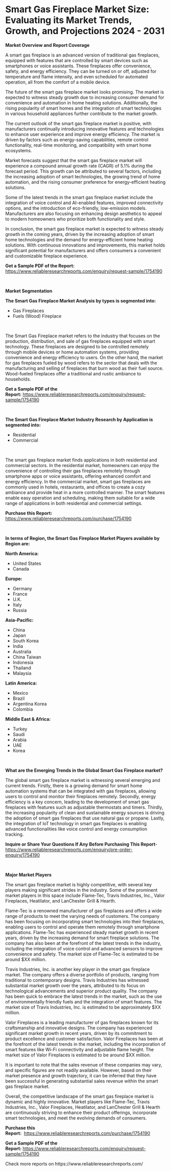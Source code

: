 <p><h1>Smart Gas Fireplace Market Size: Evaluating its Market Trends, Growth, and Projections 2024 - 2031</h1></p><p><strong>Market Overview and Report Coverage</strong></p>
<p><p>A smart gas fireplace is an advanced version of traditional gas fireplaces, equipped with features that are controlled by smart devices such as smartphones or voice assistants. These fireplaces offer convenience, safety, and energy efficiency. They can be turned on or off, adjusted for temperature and flame intensity, and even scheduled for automated operation, all from the comfort of a mobile device.</p><p>The future of the smart gas fireplace market looks promising. The market is expected to witness steady growth due to increasing consumer demand for convenience and automation in home heating solutions. Additionally, the rising popularity of smart homes and the integration of smart technologies in various household appliances further contribute to the market growth.</p><p>The current outlook of the smart gas fireplace market is positive, with manufacturers continually introducing innovative features and technologies to enhance user experience and improve energy efficiency. The market is driven by factors such as energy-saving capabilities, remote control functionality, real-time monitoring, and compatibility with smart home ecosystems.</p><p>Market forecasts suggest that the smart gas fireplace market will experience a compound annual growth rate (CAGR) of 5.1% during the forecast period. This growth can be attributed to several factors, including the increasing adoption of smart technologies, the growing trend of home automation, and the rising consumer preference for energy-efficient heating solutions.</p><p>Some of the latest trends in the smart gas fireplace market include the integration of voice control and AI-enabled features, improved connectivity options, and the introduction of eco-friendly, low-emission models. Manufacturers are also focusing on enhancing design aesthetics to appeal to modern homeowners who prioritize both functionality and style.</p><p>In conclusion, the smart gas fireplace market is expected to witness steady growth in the coming years, driven by the increasing adoption of smart home technologies and the demand for energy-efficient home heating solutions. With continuous innovations and improvements, this market holds significant potential for manufacturers and offers consumers a convenient and customizable fireplace experience.</p></p>
<p><strong>Get a Sample PDF of the Report:</strong> <a href="https://www.reliableresearchreports.com/enquiry/request-sample/1754190">https://www.reliableresearchreports.com/enquiry/request-sample/1754190</a></p>
<p>&nbsp;</p>
<p><strong>Market Segmentation</strong></p>
<p><strong>The Smart Gas Fireplace Market Analysis by types is segmented into:</strong></p>
<p><ul><li>Gas Fireplaces</li><li>Fuels (Wood) Fireplace</li></ul></p>
<p>&nbsp;</p>
<p><p>The Smart Gas Fireplace market refers to the industry that focuses on the production, distribution, and sale of gas fireplaces equipped with smart technology. These fireplaces are designed to be controlled remotely through mobile devices or home automation systems, providing convenience and energy efficiency to users. On the other hand, the market for gas fireplaces fueled by wood refers to the sector that deals with the manufacturing and selling of fireplaces that burn wood as their fuel source. Wood-fueled fireplaces offer a traditional and rustic ambiance to households.</p></p>
<p><strong>Get a Sample PDF of the Report:</strong>&nbsp;<a href="https://www.reliableresearchreports.com/enquiry/request-sample/1754190">https://www.reliableresearchreports.com/enquiry/request-sample/1754190</a></p>
<p>&nbsp;</p>
<p><strong>The Smart Gas Fireplace Market Industry Research by Application is segmented into:</strong></p>
<p><ul><li>Residential</li><li>Commercial</li></ul></p>
<p>&nbsp;</p>
<p><p>The smart gas fireplace market finds applications in both residential and commercial sectors. In the residential market, homeowners can enjoy the convenience of controlling their gas fireplaces remotely through smartphone apps or voice assistants, offering enhanced comfort and energy efficiency. In the commercial market, smart gas fireplaces are commonly used in hotels, restaurants, and offices to create a cozy ambiance and provide heat in a more controlled manner. The smart features enable easy operation and scheduling, making them suitable for a wide range of applications in both residential and commercial settings.</p></p>
<p><strong>Purchase this Report:</strong>&nbsp; <a href="https://www.reliableresearchreports.com/purchase/1754190">https://www.reliableresearchreports.com/purchase/1754190</a></p>
<p>&nbsp;</p>
<p><strong>In terms of Region, the Smart Gas Fireplace Market Players available by Region are:</strong></p>
<p>
    <p> <strong> North America: </strong>
        <ul>
            <li>United States</li>
            <li>Canada</li>
        </ul>
        </p> 
    <p> <strong> Europe: </strong>
        <ul>
            <li>Germany</li>
            <li>France</li>
            <li>U.K.</li>
            <li>Italy</li>
            <li>Russia</li>
        </ul>
        </p> 
    <p> <strong> Asia-Pacific: </strong>
        <ul>
            <li>China</li>
            <li>Japan</li>
            <li>South Korea</li>
            <li>India</li>
            <li>Australia</li>
            <li>China Taiwan</li>
            <li>Indonesia</li>
            <li>Thailand</li>
            <li>Malaysia</li>
        </ul>
        </p> 
    <p> <strong> Latin America: </strong>
        <ul>
            <li>Mexico</li>
            <li>Brazil</li>
            <li>Argentina Korea</li>
            <li>Colombia</li>
        </ul>
        </p> 
    <p> <strong> Middle East & Africa: </strong>
        <ul>
            <li>Turkey</li>
            <li>Saudi</li>
            <li>Arabia</li>
            <li>UAE</li>
            <li>Korea</li>
        </ul>
    </p>
    </p>
<p>&nbsp;</p>
<p><strong>What are the Emerging Trends in the Global Smart Gas Fireplace market?</strong></p>
<p><p>The global smart gas fireplace market is witnessing several emerging and current trends. Firstly, there is a growing demand for smart home automation systems that can be integrated with gas fireplaces, allowing users to control and monitor their fireplaces remotely. Secondly, energy efficiency is a key concern, leading to the development of smart gas fireplaces with features such as adjustable thermostats and timers. Thirdly, the increasing popularity of clean and sustainable energy sources is driving the adoption of smart gas fireplaces that use natural gas or propane. Lastly, the integration of IoT technology in smart gas fireplaces is enabling advanced functionalities like voice control and energy consumption tracking.</p></p>
<p><strong>Inquire or Share Your Questions If Any Before Purchasing This Report</strong>- <a href="https://www.reliableresearchreports.com/enquiry/pre-order-enquiry/1754190">https://www.reliableresearchreports.com/enquiry/pre-order-enquiry/1754190</a></p>
<p>&nbsp;</p>
<p><strong>Major Market Players</strong></p>
<p><p>The smart gas fireplace market is highly competitive, with several key players making significant strides in the industry. Some of the prominent market players in this space include Flame-Tec, Travis Industries, Inc., Valor Fireplaces, Heatilator, and LanChester Grill & Hearth.</p><p>Flame-Tec is a renowned manufacturer of gas fireplaces and offers a wide range of products to meet the varying needs of customers. The company has been focusing on incorporating smart technologies into their fireplaces, enabling users to control and operate them remotely through smartphone applications. Flame-Tec has experienced steady market growth in recent years, driven by the increasing demand for smart fireplace solutions. The company has also been at the forefront of the latest trends in the industry, including the integration of voice control and advanced sensors to improve convenience and safety. The market size of Flame-Tec is estimated to be around $XX million.</p><p>Travis Industries, Inc. is another key player in the smart gas fireplace market. The company offers a diverse portfolio of products, ranging from traditional to contemporary designs. Travis Industries has witnessed substantial market growth over the years, attributed to its focus on technological advancements and superior product quality. The company has been quick to embrace the latest trends in the market, such as the use of environmentally friendly fuels and the integration of smart features. The market size of Travis Industries, Inc. is estimated to be approximately $XX million.</p><p>Valor Fireplaces is a leading manufacturer of gas fireplaces known for its craftsmanship and innovative designs. The company has experienced significant market growth in recent years, driven by its commitment to product excellence and customer satisfaction. Valor Fireplaces has been at the forefront of the latest trends in the market, including the incorporation of smart features like Wi-Fi connectivity and adjustable flame height. The market size of Valor Fireplaces is estimated to be around $XX million.</p><p>It is important to note that the sales revenue of these companies may vary, and specific figures are not readily available. However, based on their market presence and growth trajectory, it can be inferred that they have been successful in generating substantial sales revenue within the smart gas fireplace market.</p><p>Overall, the competitive landscape of the smart gas fireplace market is dynamic and highly innovative. Market players like Flame-Tec, Travis Industries, Inc., Valor Fireplaces, Heatilator, and LanChester Grill & Hearth are continuously striving to enhance their product offerings, incorporate smart technologies, and meet the evolving demands of consumers.</p></p>
<p><strong>Purchase this Report:</strong>&nbsp;&nbsp;<a href="https://www.reliableresearchreports.com/purchase/1754190">https://www.reliableresearchreports.com/purchase/1754190</a></p>
<p></p>
<p><strong>Get a Sample PDF of the Report:</strong>&nbsp;<a href="https://www.reliableresearchreports.com/enquiry/request-sample/1754190">https://www.reliableresearchreports.com/enquiry/request-sample/1754190</a></p>
<p>Check more reports on https://www.reliableresearchreports.com/</p>